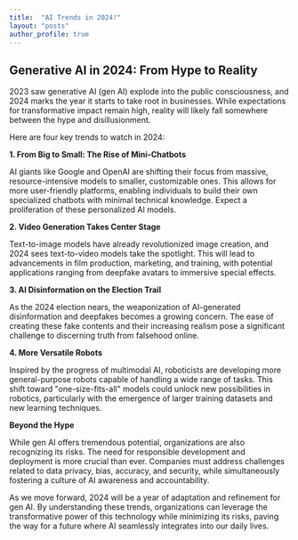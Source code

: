```yaml
---
title:  "AI Trends in 2024!"
layout: "posts"
author_profile: true
---
```



## Generative AI in 2024: From Hype to Reality

2023 saw generative AI (gen AI) explode into the public consciousness, and 2024 marks the year it starts to take root in businesses. While expectations for transformative impact remain high, reality will likely fall somewhere between the hype and disillusionment. 

Here are four key trends to watch in 2024:

**1. From Big to Small: The Rise of Mini-Chatbots**

AI giants like Google and OpenAI are shifting their focus from massive, resource-intensive models to smaller, customizable ones. This allows for more user-friendly platforms, enabling individuals to build their own specialized chatbots with minimal technical knowledge. Expect a proliferation of these personalized AI models.

**2. Video Generation Takes Center Stage**

Text-to-image models have already revolutionized image creation, and 2024 sees text-to-video models take the spotlight. This will lead to advancements in film production, marketing, and training, with potential applications ranging from deepfake avatars to immersive special effects.

**3. AI Disinformation on the Election Trail**

As the 2024 election nears, the weaponization of AI-generated disinformation and deepfakes becomes a growing concern. The ease of creating these fake contents and their increasing realism pose a significant challenge to discerning truth from falsehood online.

**4. More Versatile Robots**

Inspired by the progress of multimodal AI, roboticists are developing more general-purpose robots capable of handling a wide range of tasks. This shift toward "one-size-fits-all" models could unlock new possibilities in robotics, particularly with the emergence of larger training datasets and new learning techniques.

**Beyond the Hype**

While gen AI offers tremendous potential, organizations are also recognizing its risks. The need for responsible development and deployment is more crucial than ever. Companies must address challenges related to data privacy, bias, accuracy, and security, while simultaneously fostering a culture of AI awareness and accountability.

As we move forward, 2024 will be a year of adaptation and refinement for gen AI. By understanding these trends, organizations can leverage the transformative power of this technology while minimizing its risks, paving the way for a future where AI seamlessly integrates into our daily lives.
